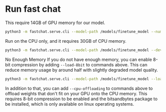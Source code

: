 


# Run fast chat

This require 14GB of GPU memory for our model.
```bash
python3 -m fastchat.serve.cli --model-path /models/finetune_model --num-gpus num_of_gpus
```

Run on the CPU only, and it requires 30GB of CPU memory.

```bash
python3 -m fastchat.serve.cli --model-path /models/finetune_model --device cpu
```

No Enough Memory
If you do not have enough memory, you can enable 8-bit compression by adding `--load-8bit` to commands above. 
This can reduce memory usage by around half with slightly degraded model quality. 

```bash
python3 -m fastchat.serve.cli --model-path /models/finetune_model --load-8bit
```

In addition to that, you can add `--cpu-offloading` to commands above to offload weights that don't fit on your GPU onto the CPU memory. This requires 8-bit compression to be enabled and the bitsandbytes package to be installed, which is only available on linux operating systems.